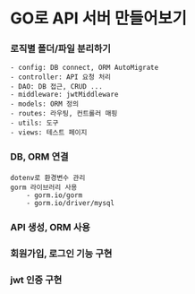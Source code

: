 # GO로 API 서버 만들어보기

### 로직별 폴더/파일 분리하기
    - config: DB connect, ORM AutoMigrate
    - controller: API 요청 처리
    - DAO: DB 접근, CRUD ...
    - middleware: jwtMiddleware
    - models: ORM 정의
    - routes: 라우팅, 컨트롤러 매핑
    - utils: 도구
    - views: 테스트 페이지

### DB, ORM 연결
    dotenv로 환경변수 관리
    gorm 라이브러리 사용
        - gorm.io/gorm
        - gorm.io/driver/mysql
    

### API 생성, ORM 사용
### 회원가입, 로그인 기능 구현
### jwt 인증 구현